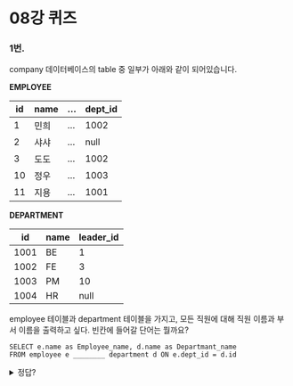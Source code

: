 # 08강 퀴즈

### 1번.

company 데이터베이스의 table 중 일부가 아래와 같이 되어있습니다. 

**EMPLOYEE**

| id | name | … | dept_id |
| --- | --- | --- | --- |
| 1 | 민희 | … | 1002 |
| 2 | 샤샤 | … | null |
| 3 | 도도 | … | 1002 |
| 10 | 정우 | … | 1003 |
| 11 | 지용 | … | 1001 |

**DEPARTMENT**

| id | name | leader_id |
| --- | --- | --- |
| 1001 | BE | 1 |
| 1002 | FE | 3 |
| 1003 | PM | 10 |
| 1004 | HR | null |

employee 테이블과 department 테이블을 가지고, 모든 직원에 대해 직원 이름과 부서 이름을 출력하고 싶다. 빈칸에 들어갈 단어는 뭘까요?

```
SELECT e.name as Employee_name, d.name as Departmant_name
FROM employee e ________ department d ON e.dept_id = d.id
```
<details>
  <summary>정답?</summary>
  LEFT (OUTER) JOIN
</details>
